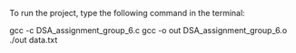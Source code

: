 To run the project, type the following command in the terminal:

gcc -c DSA_assignment_group_6.c
gcc -o out DSA_assignment_group_6.o
./out data.txt